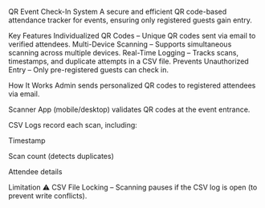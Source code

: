 QR Event Check-In System
A secure and efficient QR code-based attendance tracker for events, ensuring only registered guests gain entry.

Key Features
Individualized QR Codes – Unique QR codes sent via email to verified attendees.
Multi-Device Scanning – Supports simultaneous scanning across multiple devices.
Real-Time Logging – Tracks scans, timestamps, and duplicate attempts in a CSV file.
Prevents Unauthorized Entry – Only pre-registered guests can check in.

How It Works
Admin sends personalized QR codes to registered attendees via email.

Scanner App (mobile/desktop) validates QR codes at the event entrance.

CSV Logs record each scan, including:

Timestamp

Scan count (detects duplicates)

Attendee details

Limitation
⚠ CSV File Locking – Scanning pauses if the CSV log is open (to prevent write conflicts).
